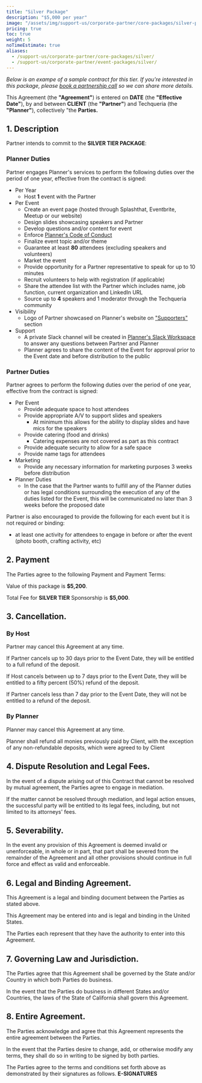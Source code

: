 ```yaml
---
title: "Silver Package"
description: "$5,000 per year"
image: "/assets/img/support-us/corporate-partner/core-packages/silver-package.png"
pricing: true
toc: true
weight: 5
noTimeEstimate: true
aliases:
  - /support-us/corporate-partner/core-packages/silver/
  - /support-us/corporate-partner/event-packages/silver/
---
```


_Below is an exampe of a sample contract for this tier. If you're interested in this package, please [book a partnership call](https://calendly.com/techqueria/hello) so we can share more details._

This Agreement (the **"Agreement"**) is entered on **DATE** (the **"Effective Date"**), by and between **CLIENT** (the **"Partner"**) and Techqueria (the **"Planner"**), collectively "the **Parties.**

## 1. Description

Partner intends to commit to the **SILVER TIER PACKAGE**:

### Planner Duties

Partner engages Planner's services to perform the following duties over the period of one year, effective from the contract is signed:

- Per Year
  - Host **1** event with the Partner
- Per Event
  - Create an event page (hosted through Splashthat, Eventbrite, Meetup or our website)
  - Design slides showcasing speakers and Partner
  - Develop questions and/or content for event
  - Enforce [Planner's Code of Conduct](https://techqueria.org/about/code-of-conduct/)
  - Finalize event topic and/or theme
  - Guarantee at least **80** attendees (excluding speakers and volunteers)
  - Market the event
  - Provide opportunity for a Partner representative to speak for up to 10 minutes
  - Recruit volunteers to help with registration (if applicable)
  - Share the attendee list with the Partner which includes name, job function, current organization and LinkedIn URL
  - Source up to **4** speakers and 1 moderator through the Techqueria community
- Visibility
  - Logo of Partner showcased on Planner's website on ["Supporters"](https://techqueria.org/supporters/) section
- Support
  - A private Slack channel will be created in [Planner's Slack Workspace](https://techqueria.org/slack) to answer any questions between Partner and Planner
  - Planner agrees to share the content of the Event for approval prior to the Event date and before distribution to the public

### Partner Duties

Partner agrees to perform the following duties over the period of one year, effective from the contract is signed:

- Per Event
  - Provide adequate space to host attendees
  - Provide appropriate A/V to support slides and speakers
    - At minimum this allows for the ability to display slides and have mics for the speakers
  - Provide catering (food and drinks)
    - Catering expenses are not covered as part as this contract
  - Provide adequate security to allow for a safe space
  - Provide name tags for attendees
- Marketing
  - Provide any necessary information for marketing purposes 3 weeks before distribution
- Planner Duties
  - In the case that the Partner wants to fulfill any of the Planner duties or has legal conditions surrounding the execution of any of the duties listed for the Event, this will be communicated no later than 3 weeks before the proposed date

Partner is also encouraged to provide the following for each event but it is not required or binding:

- at least one activity for attendees to engage in before or after the event (photo booth, crafting activity, etc)

## 2. Payment

The Parties agree to the following Payment and Payment Terms:

Value of this package is **$5,200**.

Total Fee for **SILVER TIER** Sponsorship is **$5,000**.

## 3. Cancellation.

### By Host

Partner may cancel this Agreement at any time.

If Partner cancels up to 30 days prior to the Event Date, they will be entitled to a full refund of the deposit.

If Host cancels between up to 7 days prior to the Event Date, they will be entitled to a fifty percent (50%) refund of the deposit.

If Partner cancels less than 7 day prior to the Event Date, they will not be entitled to a refund of the deposit.

### By Planner

Planner may cancel this Agreement at any time.

Planner shall refund all monies previously paid by Client, with the exception of any non-refundable deposits, which were agreed to by Client

## 4. Dispute Resolution and Legal Fees.

In the event of a dispute arising out of this Contract that cannot be resolved by mutual agreement, the Parties agree to engage in mediation.

If the matter cannot be resolved through mediation, and legal action ensues, the successful party will be entitled to its legal fees, including, but not limited to its attorneys' fees.

## 5. Severability.

In the event any provision of this Agreement is deemed invalid or unenforceable, in whole or in part, that part shall be severed from the remainder of the Agreement and all other provisions should continue in full force and effect as valid and enforceable.

## 6. Legal and Binding Agreement.

This Agreement is a legal and binding document between the Parties as stated above.

This Agreement may be entered into and is legal and binding in the United States.

The Parties each represent that they have the authority to enter into this Agreement.

## 7. Governing Law and Jurisdiction.

The Parties agree that this Agreement shall be governed by the State and/or Country in which both Parties do business.

In the event that the Parties do business in different States and/or Countries, the laws of the State of California shall govern this Agreement.

## 8. Entire Agreement.

The Parties acknowledge and agree that this Agreement represents the entire agreement between the Parties.

In the event that the Parties desire to change, add, or otherwise modify any terms, they shall do so in writing to be signed by both parties.

The Parties agree to the terms and conditions set forth above as demonstrated by their signatures as follows. **E-SIGNATURES**